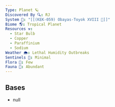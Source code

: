 ```yaml
---
Type: Planet 🪐
Discovered By 🔍: RJ
System 🔆: "[[(KEK-059) Obayas-Toyok XVIII 🔆]]"
Biome 🌎: Tropical Planet
Resources ⚒️:
  - Star Bulb
  - Copper
  - Paraffinium
  - Sodium
Weather 🌦️: Lethal Humidity Outbreaks
Sentinels 🚨: Minimal
Flora 🌿: Few
Fauna 🐾: Abundant
---
```

## Bases
- null